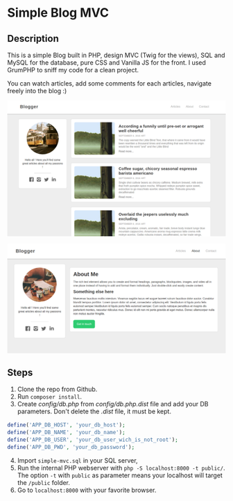 # Simple Blog MVC

## Description

This is a simple Blog built in PHP, design MVC (Twig for the views), SQL and MySQL for the database, pure CSS and Vanilla JS for the front. I used GrumPHP to sniff my code for a clean project.

You can watch articles, add some comments for each articles, navigate freely into the blog :)

![](public/assets/images/blogger.png)

![](public/assets/images/blogger2.png)

## Steps

1. Clone the repo from Github.
2. Run `composer install`.
3. Create *config/db.php* from *config/db.php.dist* file and add your DB parameters. Don't delete the *.dist* file, it must be kept.
```php
define('APP_DB_HOST', 'your_db_host');
define('APP_DB_NAME', 'your_db_name');
define('APP_DB_USER', 'your_db_user_wich_is_not_root');
define('APP_DB_PWD', 'your_db_password');
```
4. Import `simple-mvc.sql` in your SQL server,
5. Run the internal PHP webserver with `php -S localhost:8000 -t public/`. The option `-t` with `public` as parameter means your localhost will target the `/public` folder.
6. Go to `localhost:8000` with your favorite browser.


